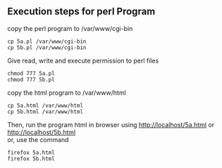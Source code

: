 ## Execution steps for perl Program

copy the perl program to /var/www/cgi-bin
```
cp 5a.pl /var/www/cgi-bin
cp 5b.pl /var/www/cgi-bin
```
Give read, write and execute permission to perl files
```
chmod 777 5a.pl
chmod 777 5b.pl
```
copy the html program to /var/www/html
```
cp 5a.html /var/www/html
cp 5b.html /var/www/html
```
Then, run the program html in browser using [http://localhost/5a.html](http://localhost/5a.html) or [http://localhost/5b.html](http://localhost/5b.html)<br/>
or, use the command
```
firefox 5a.html
firefox 5b.html
```
